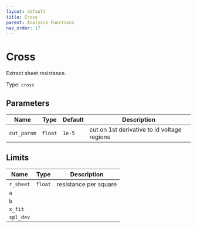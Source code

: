 ```yaml
---
layout: default
title: Cross
parent: Analysis Functions
nav_order: 17
---
```


# Cross

Extract sheet resistance.

Type: `cross`

## Parameters

| Name | Type | Default | Description |
|------|------|---------|-------------|
|`cut_param`| `float` | `1e-5` | cut on 1st derivative to id voltage regions |

## Limits

| Name | Type | Description |
|------|------|-------------|
|`r_sheet` | `float` | resistance per square |
|`a` | | |
|`b` | | |
|`x_fit` | | |
|`spl_dev` | | |
